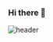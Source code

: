 ### Hi there 👋
![header](https://capsule-render.vercel.app/api?type=slice&color=auto&height=300&section=header&text=capsule%20render&fontSize=90)
